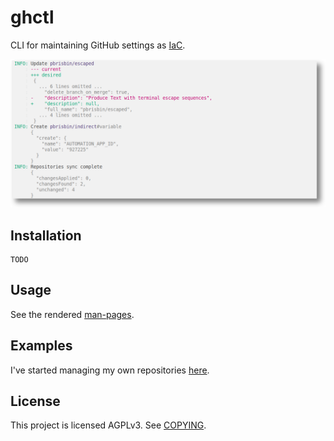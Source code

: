 # ghctl

CLI for maintaining GitHub settings as [IaC][].

[iac]: https://en.wikipedia.org/wiki/Infrastructure_as_code

![](./files/example.png)

## Installation

```console
TODO
```

## Usage

See the rendered [man-pages](https://pbrisbin.github.io/ghctl/).

## Examples

I've started managing my own repositories [here](./.ghctl/).

## License

This project is licensed AGPLv3. See [COPYING](./COPYING).
